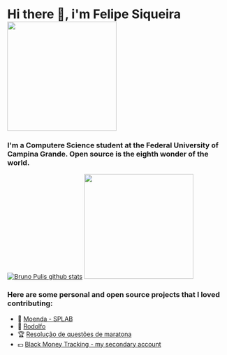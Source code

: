 # Hi there 👋, i'm Felipe Siqueira <img src="https://i.pinimg.com/originals/cf/51/ad/cf51ad748537f4ea6899ab44388ad110.gif" width="250" height="250"/>

### I'm a Computere Science student at the Federal University of Campina Grande. Open source is the eighth wonder of the world.

[![Bruno Pulis github stats](https://github-readme-stats.vercel.app/api?username=felipesqra)](https://github.com/brunopulis/github-readme-stats) <img src="https://i.pinimg.com/originals/cf/51/ad/cf51ad748537f4ea6899ab44388ad110.gif" width="250" height="240"/>


### Here are some personal and open source projects that I loved contributing:
* :wrench: [Moenda - SPLAB](https://github.com/SPLAB-UFCG/Moenda)
* :iphone: [Rodolfo](https://github.com/felipesqra/Rodolfo)
* :trophy: [Resolução de questões de maratona](https://github.com/felipesqra/Resolucao-de-questoes-de-maratona)
* :dollar: [Black Money Tracking - my secondary account](https://github.com/blackmoneytracking/blackmoneytracking.github.io)

